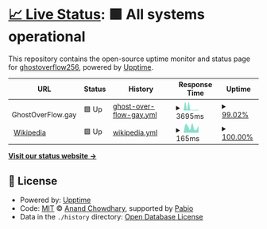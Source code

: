 # [📈 Live Status](https://GhostDog98.github.io/upptime): <!--live status--> **🟩 All systems operational**

This repository contains the open-source uptime monitor and status page for [ghostoverflow256](https://GhostDog98.github.io/upptime), powered by [Upptime](https://github.com/upptime/upptime).

<!--start: status pages-->
<!-- This summary is generated by Upptime (https://github.com/upptime/upptime) -->
<!-- Do not edit this manually, your changes will be overwritten -->
<!-- prettier-ignore -->
| URL | Status | History | Response Time | Uptime |
| --- | ------ | ------- | ------------- | ------ |
| <img alt="" src="https://icons.duckduckgo.com/ip3/ghostoverflow.gay.ico" height="13"> GhostOverFlow.gay | 🟩 Up | [ghost-over-flow-gay.yml](https://github.com/GhostDog98/upptime/commits/HEAD/history/ghost-over-flow-gay.yml) | <details><summary><img alt="Response time graph" src="./graphs/ghost-over-flow-gay/response-time-week.png" height="20"> 3695ms</summary><br><a href="https://GhostDog98.github.io/upptime/history/ghost-over-flow-gay"><img alt="Response time 7560" src="https://img.shields.io/endpoint?url=https%3A%2F%2Fraw.githubusercontent.com%2FGhostDog98%2Fupptime%2FHEAD%2Fapi%2Fghost-over-flow-gay%2Fresponse-time.json"></a><br><a href="https://GhostDog98.github.io/upptime/history/ghost-over-flow-gay"><img alt="24-hour response time 702" src="https://img.shields.io/endpoint?url=https%3A%2F%2Fraw.githubusercontent.com%2FGhostDog98%2Fupptime%2FHEAD%2Fapi%2Fghost-over-flow-gay%2Fresponse-time-day.json"></a><br><a href="https://GhostDog98.github.io/upptime/history/ghost-over-flow-gay"><img alt="7-day response time 3695" src="https://img.shields.io/endpoint?url=https%3A%2F%2Fraw.githubusercontent.com%2FGhostDog98%2Fupptime%2FHEAD%2Fapi%2Fghost-over-flow-gay%2Fresponse-time-week.json"></a><br><a href="https://GhostDog98.github.io/upptime/history/ghost-over-flow-gay"><img alt="30-day response time 7560" src="https://img.shields.io/endpoint?url=https%3A%2F%2Fraw.githubusercontent.com%2FGhostDog98%2Fupptime%2FHEAD%2Fapi%2Fghost-over-flow-gay%2Fresponse-time-month.json"></a><br><a href="https://GhostDog98.github.io/upptime/history/ghost-over-flow-gay"><img alt="1-year response time 7560" src="https://img.shields.io/endpoint?url=https%3A%2F%2Fraw.githubusercontent.com%2FGhostDog98%2Fupptime%2FHEAD%2Fapi%2Fghost-over-flow-gay%2Fresponse-time-year.json"></a></details> | <details><summary><a href="https://GhostDog98.github.io/upptime/history/ghost-over-flow-gay">99.02%</a></summary><a href="https://GhostDog98.github.io/upptime/history/ghost-over-flow-gay"><img alt="All-time uptime 88.81%" src="https://img.shields.io/endpoint?url=https%3A%2F%2Fraw.githubusercontent.com%2FGhostDog98%2Fupptime%2FHEAD%2Fapi%2Fghost-over-flow-gay%2Fuptime.json"></a><br><a href="https://GhostDog98.github.io/upptime/history/ghost-over-flow-gay"><img alt="24-hour uptime 100.00%" src="https://img.shields.io/endpoint?url=https%3A%2F%2Fraw.githubusercontent.com%2FGhostDog98%2Fupptime%2FHEAD%2Fapi%2Fghost-over-flow-gay%2Fuptime-day.json"></a><br><a href="https://GhostDog98.github.io/upptime/history/ghost-over-flow-gay"><img alt="7-day uptime 99.02%" src="https://img.shields.io/endpoint?url=https%3A%2F%2Fraw.githubusercontent.com%2FGhostDog98%2Fupptime%2FHEAD%2Fapi%2Fghost-over-flow-gay%2Fuptime-week.json"></a><br><a href="https://GhostDog98.github.io/upptime/history/ghost-over-flow-gay"><img alt="30-day uptime 88.81%" src="https://img.shields.io/endpoint?url=https%3A%2F%2Fraw.githubusercontent.com%2FGhostDog98%2Fupptime%2FHEAD%2Fapi%2Fghost-over-flow-gay%2Fuptime-month.json"></a><br><a href="https://GhostDog98.github.io/upptime/history/ghost-over-flow-gay"><img alt="1-year uptime 88.81%" src="https://img.shields.io/endpoint?url=https%3A%2F%2Fraw.githubusercontent.com%2FGhostDog98%2Fupptime%2FHEAD%2Fapi%2Fghost-over-flow-gay%2Fuptime-year.json"></a></details>
| <img alt="" src="https://icons.duckduckgo.com/ip3/en.wikipedia.org.ico" height="13"> [Wikipedia](https://en.wikipedia.org) | 🟩 Up | [wikipedia.yml](https://github.com/GhostDog98/upptime/commits/HEAD/history/wikipedia.yml) | <details><summary><img alt="Response time graph" src="./graphs/wikipedia/response-time-week.png" height="20"> 165ms</summary><br><a href="https://GhostDog98.github.io/upptime/history/wikipedia"><img alt="Response time 177" src="https://img.shields.io/endpoint?url=https%3A%2F%2Fraw.githubusercontent.com%2FGhostDog98%2Fupptime%2FHEAD%2Fapi%2Fwikipedia%2Fresponse-time.json"></a><br><a href="https://GhostDog98.github.io/upptime/history/wikipedia"><img alt="24-hour response time 370" src="https://img.shields.io/endpoint?url=https%3A%2F%2Fraw.githubusercontent.com%2FGhostDog98%2Fupptime%2FHEAD%2Fapi%2Fwikipedia%2Fresponse-time-day.json"></a><br><a href="https://GhostDog98.github.io/upptime/history/wikipedia"><img alt="7-day response time 165" src="https://img.shields.io/endpoint?url=https%3A%2F%2Fraw.githubusercontent.com%2FGhostDog98%2Fupptime%2FHEAD%2Fapi%2Fwikipedia%2Fresponse-time-week.json"></a><br><a href="https://GhostDog98.github.io/upptime/history/wikipedia"><img alt="30-day response time 177" src="https://img.shields.io/endpoint?url=https%3A%2F%2Fraw.githubusercontent.com%2FGhostDog98%2Fupptime%2FHEAD%2Fapi%2Fwikipedia%2Fresponse-time-month.json"></a><br><a href="https://GhostDog98.github.io/upptime/history/wikipedia"><img alt="1-year response time 177" src="https://img.shields.io/endpoint?url=https%3A%2F%2Fraw.githubusercontent.com%2FGhostDog98%2Fupptime%2FHEAD%2Fapi%2Fwikipedia%2Fresponse-time-year.json"></a></details> | <details><summary><a href="https://GhostDog98.github.io/upptime/history/wikipedia">100.00%</a></summary><a href="https://GhostDog98.github.io/upptime/history/wikipedia"><img alt="All-time uptime 100.00%" src="https://img.shields.io/endpoint?url=https%3A%2F%2Fraw.githubusercontent.com%2FGhostDog98%2Fupptime%2FHEAD%2Fapi%2Fwikipedia%2Fuptime.json"></a><br><a href="https://GhostDog98.github.io/upptime/history/wikipedia"><img alt="24-hour uptime 100.00%" src="https://img.shields.io/endpoint?url=https%3A%2F%2Fraw.githubusercontent.com%2FGhostDog98%2Fupptime%2FHEAD%2Fapi%2Fwikipedia%2Fuptime-day.json"></a><br><a href="https://GhostDog98.github.io/upptime/history/wikipedia"><img alt="7-day uptime 100.00%" src="https://img.shields.io/endpoint?url=https%3A%2F%2Fraw.githubusercontent.com%2FGhostDog98%2Fupptime%2FHEAD%2Fapi%2Fwikipedia%2Fuptime-week.json"></a><br><a href="https://GhostDog98.github.io/upptime/history/wikipedia"><img alt="30-day uptime 100.00%" src="https://img.shields.io/endpoint?url=https%3A%2F%2Fraw.githubusercontent.com%2FGhostDog98%2Fupptime%2FHEAD%2Fapi%2Fwikipedia%2Fuptime-month.json"></a><br><a href="https://GhostDog98.github.io/upptime/history/wikipedia"><img alt="1-year uptime 100.00%" src="https://img.shields.io/endpoint?url=https%3A%2F%2Fraw.githubusercontent.com%2FGhostDog98%2Fupptime%2FHEAD%2Fapi%2Fwikipedia%2Fuptime-year.json"></a></details>

<!--end: status pages-->

[**Visit our status website →**](https://GhostDog98.github.io/upptime)

## 📄 License

- Powered by: [Upptime](https://github.com/upptime/upptime)
- Code: [MIT](./LICENSE) © [Anand Chowdhary](https://anandchowdhary.com), supported by [Pabio](https://pabio.com)
- Data in the `./history` directory: [Open Database License](https://opendatacommons.org/licenses/odbl/1-0/)
